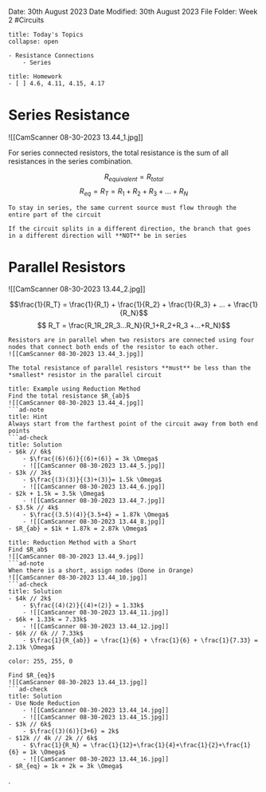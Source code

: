 Date: 30th August 2023
Date Modified: 30th August 2023
File Folder: Week 2
#Circuits

```ad-abstract
title: Today's Topics
collapse: open

- Resistance Connections
	- Series

```

```ad-note
title: Homework
- [ ] 4.6, 4.11, 4.15, 4.17
```

# Series Resistance

![[CamScanner 08-30-2023 13.44_1.jpg]]

For series connected resistors, the total resistance is the sum of all resistances in the series combination.

$$ R_{equivalent} = R_{total}$$
$$ R_{eq} = R_T = R_1 + R_2 + R_3 + ... + R_N$$

```ad-note
To stay in series, the same current source must flow through the entire part of the circuit
```

```ad-important
If the circuit splits in a different direction, the branch that goes in a different direction will **NOT** be in series
```
# Parallel Resistors

![[CamScanner 08-30-2023 13.44_2.jpg]]

$$\frac{1}{R_T} = \frac{1}{R_1} + \frac{1}{R_2} + \frac{1}{R_3} + ... + \frac{1}{R_N}$$
$$ R_T = \frac{R_1R_2R_3...R_N}{R_1+R_2+R_3 +...+R_N}$$

```ad-note
Resistors are in parallel when two resistors are connected using four nodes that connect both ends of the resistor to each other.
![[CamScanner 08-30-2023 13.44_3.jpg]]
```

```ad-important
The total resistance of parallel resistors **must** be less than the *smallest* resistor in the parallel circuit
```

```ad-example
title: Example using Reduction Method
Find the total resistance $R_{ab}$
![[CamScanner 08-30-2023 13.44_4.jpg]]
```ad-note
title: Hint
Always start from the farthest point of the circuit away from both end points
```ad-check
title: Solution
- $6k // 6k$
	- $\frac{(6)(6)}{(6)+(6)} = 3k \Omega$
	- ![[CamScanner 08-30-2023 13.44_5.jpg]]
- $3k // 3k$
	- $\frac{(3)(3)}{(3)+(3)}= 1.5k \Omega$
	- ![[CamScanner 08-30-2023 13.44_6.jpg]]
- $2k + 1.5k = 3.5k \Omega$
	- ![[CamScanner 08-30-2023 13.44_7.jpg]]
- $3.5k // 4k$
	- $\frac{(3.5)(4)}{3.5+4} = 1.87k \Omega$
	- ![[CamScanner 08-30-2023 13.44_8.jpg]]
- $R_{ab} = $1k + 1.87k = 2.87k \Omega$
```

```ad-example
title: Reduction Method with a Short
Find $R_ab$
![[CamScanner 08-30-2023 13.44_9.jpg]]
```ad-note
When there is a short, assign nodes (Done in Orange)
![[CamScanner 08-30-2023 13.44_10.jpg]]
```ad-check
title: Solution
- $4k // 2k$
	- $\frac{(4)(2)}{(4)+(2)} = 1.33k$
	- ![[CamScanner 08-30-2023 13.44_11.jpg]]
- $6k + 1.33k = 7.33k$
	- ![[CamScanner 08-30-2023 13.44_12.jpg]]
- $6k // 6k // 7.33k$
	- $\frac{1}{R_{ab}} = \frac{1}{6} + \frac{1}{6} + \frac{1}{7.33} = 2.13k \Omega$
```

```ad-example
color: 255, 255, 0

Find $R_{eq}$
![[CamScanner 08-30-2023 13.44_13.jpg]]
```ad-check
title: Solution
- Use Node Reduction
	- ![[CamScanner 08-30-2023 13.44_14.jpg]]
	- ![[CamScanner 08-30-2023 13.44_15.jpg]]
- $3k // 6k$
	- $\frac{(3)(6)}{3+6} = 2k$
- $12k // 4k // 2k // 6k$
	- $\frac{1}{R_N} = \frac{1}{12}+\frac{1}{4}+\frac{1}{2}+\frac{1}{6} = 1k \Omega$
	- ![[CamScanner 08-30-2023 13.44_16.jpg]]
- $R_{eq} = 1k + 2k = 3k \Omega$
```
.

